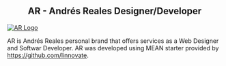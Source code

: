 


<h2 align="center"> AR - Andrés Reales Designer/Developer </h2>
<a href="https://www.andresreales.com/" rel="nofollow">
<img src="https://camo.githubusercontent.com/2a23445b500f26df959694e3295205164a4ed92a/687474703a2f2f7777772e616e647265737265616c65732e636f6d2f6173736574732f69636f6e2f313030783130302e706e67" alt="AR Logo" data-canonical-src="http://www.andresreales.com/assets/icon/100x100.png" style="max-width:100%;">
</a>
<!-- 
# [![AR Logo](http://www.andresreales.com/assets/icon/100x100.png)](https://www.andresreales.com/) -->

AR is Andrés Reales personal brand that offers services as a Web Designer and Softwar Developer. AR was developed using MEAN starter provided by https://github.com/linnovate.

